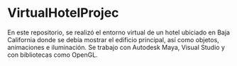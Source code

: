 # VirtualHotelProjec
En este repositorio, se realizó el entorno virtual de un hotel ubiciado en Baja California donde se debía mostrar el edificio principal, así como objetos, animaciones e iluminación. 
Se trabajo con Autodesk Maya, Visual Studio y con bibliotecas como OpenGL.
